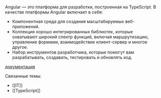 Angular — это платформа для разработки, построенная на TypeScript. В качестве платформы Angular включает в себя:
- Компонентная среда для создания масштабируемых веб-приложений.
- Коллекция хорошо интегрированных библиотек, которые охватывают широкий спектр функций, включая маршрутизацию, управление формами, взаимодействие клиент-сервер и многое другое.
- Набор инструментов разработчика, которые помогут вам разрабатывать, создавать, тестировать и обновлять код.

[документация](https://angular.io/)

Связанные темы:
- [[IT]] 
- [[TypeScript]]
